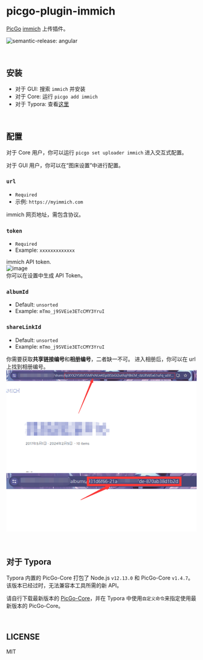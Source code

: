 
# picgo-plugin-immich

[PicGo](https://github.com/PicGo/PicGo-Core) [immich](https://immich.app/) 上传插件。  

![semantic-release: angular](https://img.shields.io/badge/semantic--release-angular-e10079?logo=semantic-release)

<br>

## 安装

- 对于 GUI: 搜索 `immich` 并安装
- 对于 Core: 运行 `picgo add immich`
- 对于 Typora: 查看[这里](#对于-typora)

<br>

## 配置

对于 Core 用户，你可以运行 `picgo set uploader immich` 进入交互式配置。

对于 GUI 用户，你可以在“图床设置”中进行配置。

### `url`

- `Required`
- 示例: `https://myimmich.com`

immich 网页地址，需包含协议。

### `token`

- `Required`
- Example: `xxxxxxxxxxxxx`

immich API token.  
![image](https://github.com/Sincejunly/picgo-plugin-immich/assets/96775034/87197ca6-a5bd-4533-bfe5-0477f24a078b)   
你可以在设置中生成 API Token。  


### `albumId`

- Default: `unsorted`
- Example: `mTmo_j9SVEie3ETcCMY3YruI`

### `shareLinkId`

- Default: `unsorted`
- Example: `mTmo_j9SVEie3ETcCMY3YruI`

你需要获取**共享链接编号**和**相册编号**，二者缺一不可。
进入相册后，你可以在 url 上找到相册编号。  
![image](./assets/shareid.png)  
![albumId](./assets/albumId.png) 




<br>

## 对于 Typora

Typora 内置的 PicGo-Core 打包了 Node.js `v12.13.0` 和 PicGo-Core `v1.4.7`。该版本已经过时，无法兼容本工具所需的新 API。

请自行下载最新版本的 [PicGo-Core](https://github.com/PicGo/PicGo-Core)，并在 Typora 中使用`自定义命令`来指定使用最新版本的 PicGo-Core。

<br>

## LICENSE

MIT
